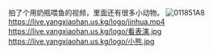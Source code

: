 拍了个用奶瓶喂鱼的视频，里面还有很多小动物。
![011851A8](https://github.com/user-attachments/assets/3b8d8743-6de1-4a1a-bd30-03e10e7a3e60)
https://live.yangxiaohan.us.kg/logo/jinhua.mp4
https://live.yangxiaohan.us.kg/logo/看表演.jpg
https://live.yangxiaohan.us.kg/logo/小熊.jpg
